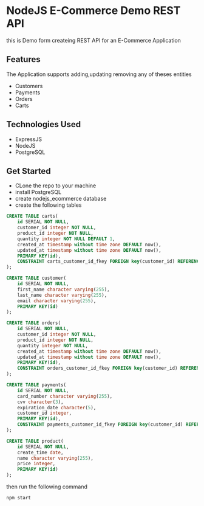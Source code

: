 # NodeJS E-Commerce Demo REST API

this is Demo form createing REST API for an E-Commerce Application

## Features
The Application supports adding,updating removing any of theses entities
- Customers
- Payments
- Orders
- Carts

## Technologies Used
- ExpressJS
- NodeJS
- PostgreSQL

## Get Started
- CLone the repo to your machine
- install PostgreSQL
- create nodejs_ecommerce database
- create the following tables

```sql
CREATE TABLE carts(
    id SERIAL NOT NULL,
    customer_id integer NOT NULL,
    product_id integer NOT NULL,
    quantity integer NOT NULL DEFAULT 1,
    created_at timestamp without time zone DEFAULT now(),
    updated_at timestamp without time zone DEFAULT now(),
    PRIMARY KEY(id),
    CONSTRAINT carts_customer_id_fkey FOREIGN key(customer_id) REFERENCES customer(id),${snap}CONSTRAINT carts_product_id_fkey FOREIGN key(product_id) REFERENCES product(id)
);
```
```sql
CREATE TABLE customer(
    id SERIAL NOT NULL,
    first_name character varying(255),
    last_name character varying(255),
    email character varying(255),
    PRIMARY KEY(id)
);
```

```sql
CREATE TABLE orders(
    id SERIAL NOT NULL,
    customer_id integer NOT NULL,
    product_id integer NOT NULL,
    quantity integer NOT NULL,
    created_at timestamp without time zone DEFAULT now(),
    updated_at timestamp without time zone DEFAULT now(),
    PRIMARY KEY(id),
    CONSTRAINT orders_customer_id_fkey FOREIGN key(customer_id) REFERENCES customer(id),${snap}CONSTRAINT orders_product_id_fkey FOREIGN key(product_id) REFERENCES product(id)
);
```
```sql
CREATE TABLE payments(
    id SERIAL NOT NULL,
    card_number character varying(255),
    cvv character(3),
    expiration_date character(5),
    customer_id integer,
    PRIMARY KEY(id),
    CONSTRAINT payments_customer_id_fkey FOREIGN key(customer_id) REFERENCES customer(id)
);
```
```sql
CREATE TABLE product(
    id SERIAL NOT NULL,
    create_time date,
    name character varying(255),
    price integer,
    PRIMARY KEY(id)
);
```

then run the following command
```shell
npm start
```